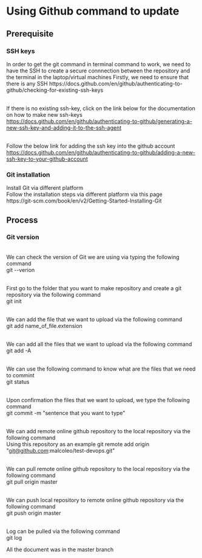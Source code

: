 <h1>Using Github command to update</h1>

<h2>Prerequisite</h2>
<h3>SSH keys</h3>
In order to get the git command in terminal command to work, we need to have the SSH to create a secure connnection between the repository and the terminal in the laptop/virtual machines
Firstly, we need to ensure that there is any SSH
https://docs.github.com/en/github/authenticating-to-github/checking-for-existing-ssh-keys

<br>If there is no existing ssh-key, click on the link below for the documentation on how to make new ssh-keys</br>
https://docs.github.com/en/github/authenticating-to-github/generating-a-new-ssh-key-and-adding-it-to-the-ssh-agent

<br>Follow the below link for adding the ssh key into the github account</br>
https://docs.github.com/en/github/authenticating-to-github/adding-a-new-ssh-key-to-your-github-account


<h3>Git installation</h3>
Install Git via different platform
<br>Follow the installation steps via different platform via this page</br>
https://git-scm.com/book/en/v2/Getting-Started-Installing-Git



<h2>Process</h2>
<h3>Git version</h3>
<br> We can check the version of Git we are using via typing the following command</br>
git --verion

<br> First go to the folder that you want to make repository and create a git repository via the following command</br>
git init

<br>We can add the file that we want to upload via the following command</br>
git add name_of_file.extension

<br>We can add all the files that we want to upload via the following command</br>
git add -A

<br>We can use the following command to know what are the files that we need to commint</br>
git status

<br> Upon confirmation the files that we want to upload, we type the following command</br>
git commit  -m "sentence that you want to type"

<br> We can add remote online github repository to the local repository via the following command</br>
Using this repository as an example
git remote add origin "git@github.com:malcoleo/test-devops.git"

<br> We can pull remote online github repository to the local repository via the following command</br>
git pull origin master

<br> We can push local repository to remote online github repository via the following command</br>
git push origin master

<br>Log can be pulled via the following command</br>
git log



All the document was in the master branch
